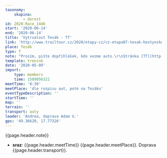 ```yaml
---
taxonomy:
    skupina:
        - dorost
id: 2020-Race_1446
start: '2020-06-14'
end: '2020-06-14'
title: 'Vytrvalost Tesák - TT'
link: 'http://www.trailtour.cz/2020/etapy-cz/cz-etapa07-tesak-hostynske-vrchy/'
place: Tesák
type: T
note: "Prosím, pište dopřihlášek, kdo vezme auto.\r\nStránka [TT](http://www.trailtour.cz/2020/etapy-cz/cz-etapa07-tesak-hostynske-vrchy/)"
template: trenink
date: '2020-05-09'
import:
    type: members
    time: 1589056321
meetTime: '8:30'
meetPlace: 'dle rozpisu aut, poté na Tesáku'
eventTypeDescription: ''
startTime: ''
map: ''
terrain: ''
transport: auty
leader: 'Andrea, doprava Adam U.'
gps: '49.36620, 17.77326'
---
```

{{page.header.note}}
* **sraz**: {{page.header.meetTime}} {{page.header.meetPlace}}. Doprava {{page.header.transport}}.

